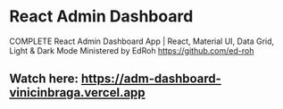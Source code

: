 # React Admin Dashboard

COMPLETE React Admin Dashboard App | React, Material UI, Data Grid, Light & Dark Mode
Ministered by EdRoh https://github.com/ed-roh

## Watch here:  https://adm-dashboard-vinicinbraga.vercel.app
